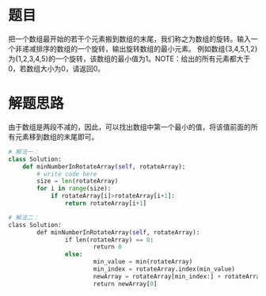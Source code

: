 
# 题目

把一个数组最开始的若干个元素搬到数组的末尾，我们称之为数组的旋转。输入一个非递减排序的数组的一个旋转，输出旋转数组的最小元素。
例如数组{3,4,5,1,2}为{1,2,3,4,5}的一个旋转，该数组的最小值为1。NOTE：给出的所有元素都大于0，若数组大小为0，请返回0。

# 解题思路

由于数组是两段不减的，因此，可以找出数组中第一个最小的值，将该值前面的所有元素移到数组的末尾即可。


```python
# 解法一：
class Solution:
    def minNumberInRotateArray(self, rotateArray):
        # write code here
        size = len(rotateArray)
        for i in range(size):
            if rotateArray[i]>rotateArray[i+1]:
                return rotateArray[i+1]
```

```python
# 解法二：
class Solution: 
        def minNumberInRotateArray(self, rotateArray): 
                if len(rotateArray) == 0: 
                        return 0 
                else: 
                        min_value = min(rotateArray) 
                        min_index = rotateArray.index(min_value) 
                        newArray = rotateArray[min_index:] + rotateArray[:min_index] 
                        return newArray[0] 
```
